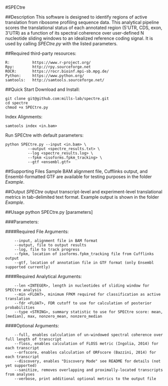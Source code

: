 #SPECtre

##Description
This software is designed to identify regions of active translation from ribosome profiling sequence data. This analytical pipeline scores the translational status of each annotated region (5'UTR, CDS, exon, 3'UTR) as a function of its spectral coherence over user-defined N nucleotide sliding windows to an idealized reference coding signal. It is used by calling *SPECtre.py* with the listed parameters.

##Required third-party resources:
```
R:			https://www.r-project.org/
Rpy:		http://rpy.sourceforge.net
ROCR:		https://rocr.bioinf.mpi-sb.mpg.de/
Python:		https://www.python.org/
samtools:	http://samtools.sourceforge.net/
```

##Quick Start
Download and Install:
```
git clone git@github.com:mills-lab/spectre.git
cd spectre
chmod +x SPECtre.py
```

Index Alignments:
```
samtools index <in.bam>
```

Run SPECtre with default parameters:
```
python SPECtre.py --input <in.bam> \
		  --output <spectre_results.txt> \
		  --log <spectre_results.log> \
		  --fpkm <isoforms.fpkm_tracking> \
		  --gtf <ensembl.gtf>
```

##Supporting Files
Sample BAM alignment file, Cufflinks output, and Ensembl-formatted GTF are available for testing purposes in the folder *Example*.

##Output
*SPECtre* output transcript-level and experiment-level translational metrics in tab-delimited text format. Example output is shown in the folder *Example*.

##Usage
python SPECtre.py [parameters]

###Parameters:

####Required File Arguments:
```
	--input, alignment file in BAM format
	--output, file to output results
	--log, file to track progress
	--fpkm, location of isoforms.fpkm_tracking file from Cufflinks output
	--gtf, location of annotation file in GTF format (only Ensembl supported currently)
```

####Required Analytical Arguments:
```
	--len <INTEGER>, length in nucleotides of sliding window for SPECtre analysis
	--min <FLOAT>, minimum FPKM required for classification as active translation
	--fdr <FLOAT>, FDR cutoff to use for calculation of posterior probabilities
	--type <STRING>, summary statistic to use for SPECtre score: mean, [median], max, nonzero_mean, nonzero_median
```

####Optional Arguments:
```
	--full, enables calculation of un-windowed spectral coherence over full length of transcript
	--floss, enables calculation of FLOSS metric (Ingolia, 2014) for each transcript
	--orfscore, enables calculation of ORFscore (Bazzini, 2014) for each transcript
	--discovery, enables "Discovery Mode" see README for details (not yet supported)
	--sanitize, removes overlapping and proximally-located transcripts from analyses
	--verbose, print additional optional metrics to the output file
```
